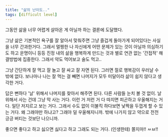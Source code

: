 ```yaml
---
title: "삶의 난이도.."
tags: [difficult level]
---
```


그동안 삶을 너무 어렵게 살아온 게 아닐까 하는 결론에 도달했다.

그냥 삶은 기본적인 욕구를 잘 알아서 맞춰주면 그냥 즐겁게 돌아가게 되어있다는 사실을 너무 간과한거다. 그래서 멀쩡한 나 자신에게 어떤 문제가 있는 것이 아닐까 의심하기도 하고 운명이니 등등 진정 내의 삶을 행복하게 만드는 것과 별로 연관 없는 '간접적' 해결방법에 집중한다. 그래서 약도 먹어보고 술도 먹고..

그냥 간단하게 잘 먹고 잘 놀고 잘 싸고 잘 자면 된다. 그러면 절로 행복감이 우러날 수 밖에 없다. 보나마나 나는 잘 먹는 걸 빼면 나머지가 모두 미달이라 삶이 쉽지 않다고 생각한 거다.

답은 뻔하다 '날' 위해서 나머지를 찾아서 해주면 된다. 다른 사람들 눈치 볼 것 없이. 날 위해서 사는 건데 그냥 막 사는 거다. 이런 거 저런 거 다 따지면 피곤하고 우울해지는 거다. 일단 저지르고 보는 거다. 그래서 수도 없이 이불킥 하다보면 낯짝을 두껍게 할 수 있는 거다. 왜 그래야만 하냐고? 그래야 덜 우울해지니까. 밖에 나가지 않고 약으로 전전 긍긍 버티는 것보단 나으니까.

좋으면 좋다고 하고 싫으면 싫다고 하고 그래도 되는 거다. (인생한테) 쫄지마!! ㅆㅂ!!
